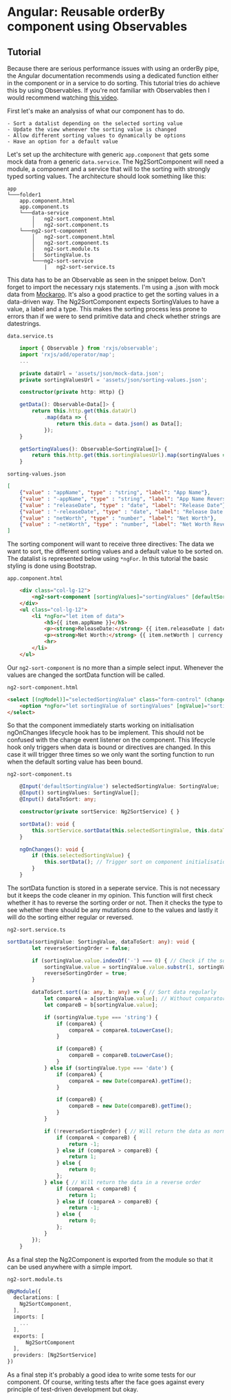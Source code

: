 # Angular: Reusable orderBy component using Observables #

## Tutorial ##

Because there are serious performance issues with using an orderBy pipe, the Angular documentation recommends using a dedicated function either in the component or in a service to do sorting. This tutorial tries do achieve this by using Observables. If you're not familiar with Observables then I would recommend watching [this video](https://egghead.io/lessons/javascript-introducing-the-observable). 

First let's make an analysiss of what our component has to do. 
```
- Sort a datalist depending on the selected sorting value
- Update the view whenever the sorting value is changed
- Allow different sorting values to dynamically be options
- Have an option for a default value
```

Let's set up the architecture with generic `app.component` that gets some mock data from a generic `data.service`. The Ng2SortComponent will need a module, a component and a service that will to the sorting with strongly typed sorting values. The architecture should look something like this:

```
app
└───folder1
    app.component.html
    app.component.ts
    └───data-service
        │   ng2-sort.component.html
        │   ng2-sort.component.ts
    └───ng2-sort-component
        │   ng2-sort.component.html
        │   ng2-sort.component.ts
        │   ng2-sort.module.ts
        |   SortingValue.ts
        └───ng2-sort-service
            |   ng2-sort-service.ts
```

This data has to be an Observable as seen in the snippet below. Don't forget to import the necessary rxjs statements. I'm using a .json with mock data from [Mockaroo](https://www.mockaroo.com/). It's also a good practice to get the sorting values in a data-driven way. The Ng2SortComponent expects SortingValues to have a value, a label and a type. This makes the sorting process less prone to errors than if we were to send primitive data and check whether strings are datestrings. 

`data.service.ts`
```typescript
    import { Observable } from 'rxjs/observable';
    import 'rxjs/add/operator/map';
    ...

    private dataUrl = 'assets/json/mock-data.json';
    private sortingValuesUrl = 'assets/json/sorting-values.json';

    constructor(private http: Http) {}

    getData(): Observable<Data[]> {
        return this.http.get(this.dataUrl)
            .map(data => {
                return this.data = data.json() as Data[];
            });
    }

    getSortingValues(): Observable<SortingValue[]> {
        return this.http.get(this.sortingValuesUrl).map(sortingValues => sortingValues.json() as SortingValue[]);
    }
```

`sorting-values.json`
```json
[
    {"value" : "appName", "type" : "string", "label": "App Name"},
    {"value" : "-appName", "type" : "string", "label": "App Name Reversed"},
    {"value" : "releaseDate", "type" : "date", "label": "Release Date"},
    {"value" : "-releaseDate", "type" : "date", "label": "Release Date Reversed"},
    {"value" : "netWorth", "type" : "number", "label": "Net Worth"},
    {"value" : "-netWorth", "type" : "number", "label": "Net Worth Reversed"}
]
```

The sorting component will want to receive three directives: The data we want to sort, the different sorting values and a default value to be sorted on. The datalist is represented below using `*ngFor`. In this tutorial the basic styling is done using Bootstrap. 

`app.component.html`
```html
    <div class="col-lg-12">
        <ng2-sort-component [sortingValues]="sortingValues" [defaultSortingValue]="defaultSortingValue" [dataToSort]="data" class="float-right"></ng2-sort-component>
    </div>
    <ul class="col-lg-12">
        <li *ngFor="let item of data">
            <h5>{{ item.appName }}</h5>
            <p><strong>ReleaseDate:</strong> {{ item.releaseDate | date }}</p>
            <p><strong>Net Worth:</strong> {{ item.netWorth | currency }}</p>
            <hr>
        </li>
    </ul>
```

Our `ng2-sort-component` is no more than a simple select input. Whenever the values are changed the sortData function will be called.

`ng2-sort-component.html`
```html
<select [(ngModel)]="selectedSortingValue" class="form-control" (change)="sortData()">
    <option *ngFor="let sortingValue of sortingValues" [ngValue]="sortingValue">{{ sortingValue.label }}</option>
</select>
```

So that the component immediately starts working on initialisation ngOnChanges lifecycle hook has to be implement. This should not be confused with the change event listener on the component. This lifecycle hook only triggers when data is bound or directives are changed. In this case it will trigger three times so we only want the sorting function to run when the default sorting value has been bound.

`ng2-sort-component.ts`
```typescript
    @Input('defaultSortingValue') selectedSortingValue: SortingValue;
    @Input() sortingValues: SortingValue[];
    @Input() dataToSort: any;

    constructor(private sortService: Ng2SortService) { }

    sortData(): void {
        this.sortService.sortData(this.selectedSortingValue, this.dataToSort);
    }

    ngOnChanges(): void {
        if (this.selectedSortingValue) {
            this.sortData(); // Trigger sort on component initialisation
        }
    }
```

The sortData function is stored in a seperate service. This is not necessary but it keeps the code cleaner in my opinion. This function will first check whether it has to reverse the sorting order or not. Then it checks the type to see whether there should be any mutations done to the values and lastly it will do the sorting either regular or reversed. 

`ng2-sort.service.ts`
```typescript
sortData(sortingValue: SortingValue, dataToSort: any): void {
        let reverseSortingOrder = false;

        if (sortingValue.value.indexOf('-') === 0) { // Check if the sortingValue is to be reversed
            sortingValue.value = sortingValue.value.substr(1, sortingValue.value.length); // Remove the minus from the sortingValue
            reverseSortingOrder = true;
        }

        dataToSort.sort((a: any, b: any) => { // Sort data regularly
            let compareA = a[sortingValue.value]; // Without comparators the observables will be overwritten when manipulated
            let compareB = b[sortingValue.value];

            if (sortingValue.type === 'string') {
                if (compareA) {
                    compareA = compareA.toLowerCase();
                }

                if (compareB) {
                    compareB = compareB.toLowerCase();
                }
            } else if (sortingValue.type === 'date') {
                if (compareA) {
                    compareA = new Date(compareA).getTime();
                }

                if (compareB) {
                    compareB = new Date(compareB).getTime();
                }
            }

            if (!reverseSortingOrder) { // Will return the data as normal
                if (compareA < compareB) {
                    return -1;
                } else if (compareA > compareB) {
                    return 1;
                } else {
                    return 0;
                };
            } else { // Will return the data in a reverse order
                if (compareA < compareB) {
                    return 1;
                } else if (compareA > compareB) {
                    return -1;
                } else {
                    return 0;
                };
            }
        });
    }
```

As a final step the Ng2Component is exported from the module so that it can be used anywhere with a simple import.

`ng2-sort.module.ts`
```typescript
@NgModule({
  declarations: [
    Ng2SortComponent,
  ],
  imports: [
    ...
  ],
  exports: [
      Ng2SortComponent
  ],
  providers: [Ng2SortService]
})
```

As a final step it's probably a good idea to write some tests for our component. Of course, writing tests after the face goes against every principle of test-driven development but okay.
